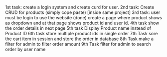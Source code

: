 1st task:
create a login system and create curd for user.
2nd task:
Create CRUD for products (simply cope paste) [inside same project]
3rd task:
user must be login to use the website (done)
create a page where product shows as dropdown
and at that page shows product id and user id.
4th task
show the order details in next page
5th task
Display Product name instead of Product ID
6th task
store multiple product ids in single order
7th Task
sore the cart item in session and store the order in database
8th Task
make a filter for admin to filter order amount
9th Task
filter for admin to search order by user name